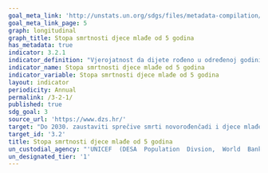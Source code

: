 ```yaml
---
goal_meta_link: 'http://unstats.un.org/sdgs/files/metadata-compilation/Metadata-Goal-3.pdf'
goal_meta_link_page: 5
graph: longitudinal
graph_title: Stopa smrtnosti djece mlađe od 5 godina
has_metadata: true
indicator: 3.2.1
indicator_definition: "Vjerojatnost da dijete rođeno u određenoj godini ili razdoblju umre prije navršene 5. godine života, pod uvjetom djelovanja stope smrtnosti te specifične dobi u tom periodu, izraženo na 1000 živorođenih. Stopa smrtnosti djece mlađe od 5 godina kao što je definirano, jasno govoreći, nije stopa (tj. broj umrlih podijeljen s brojem stanovništva u opasnosti tijekom određenog vremenskog razdoblja) nego vjerojatnost smrti proizašla iz tablica mortaliteta i izražena kao stopa na 1000 živorođenih."
indicator_name: Stopa smrtnosti djece mlađe od 5 godina
indicator_variable: Stopa smrtnosti djece mlađe od 5 godina
layout: indicator
periodicity: Annual
permalink: /3-2-1/
published: true
sdg_goal: 3
source_url: 'https://www.dzs.hr/'
target: "Do 2030. zaustaviti sprečive smrti novorođenčadi i djece mlađe od 5 godina, s ciljem da sve države smanje neonatalu smrtnost na barem 12 (ili manje) na 1,000 živorođenih, a smrtnost djece do 5 godina starosti na barem 25 (ili manje) na 1,000 živorođenih."
target_id: '3.2'
title: Stopa smrtnosti djece mlađe od 5 godina
un_custodial_agency: "'UNICEF  (DESA  Population  Divsion,  World  Bank)'"
un_designated_tier: '1'
---
```

